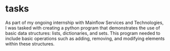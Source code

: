 # tasks
As part of my ongoing internship with Mainflow Services and Technologies, I was tasked with creating a python program that demonstrates the use of basic data structures: lists, dictionaries, and sets. This program needed to include basic operations such as adding, removing, and modifying elements within these structures. 

